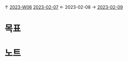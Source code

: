 
↑ [2023-W06](2023-W06.md)
[2023-02-07](2023-02-07.md) ← 2023-02-08 → [2023-02-09](2023-02-09.md)


# 목표



# 노트




